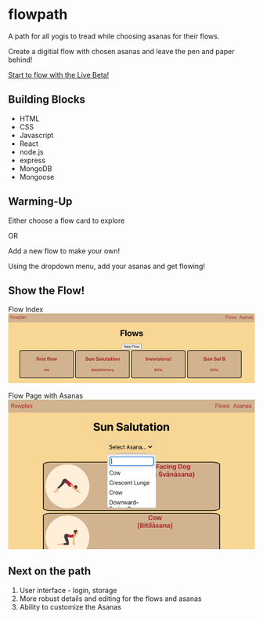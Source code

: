 # flowpath
A path for all yogis to tread while choosing asanas for their flows.

Create a digitial flow with chosen asanas and leave the pen and paper behind!

[Start to flow with the Live Beta!](https://jovial-hotteok-cbd4ac.netlify.app)

## Building Blocks
- HTML
- CSS
- Javascript
- React
- node.js
- express
- MongoDB
- Mongoose

## Warming-Up
Either choose a flow card to explore

OR

Add a new flow to make your own!

Using the dropdown menu, add your asanas and get flowing!

## Show the Flow!

Flow Index
![Flowpath Index](/frontend/public/flowpathindex.png)

Flow Page with Asanas
![Flow Page with Asanas](/frontend/public/flowpathwithasanaadd.png)

## Next on the path
1. User interface - login, storage
2. More robust details and editing for the flows and asanas
3. Ability to customize the Asanas

